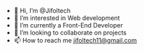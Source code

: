 - 👋 Hi, I’m @Jifoltech
- 👀 I’m interested in Web development
- 🌱 I’m currently a Front-End Developer
- 💞️ I’m looking to collaborate on projects
- 📫 How to reach me jifoltech11@gmail.com

<!---
Jifoltech/Jifoltech is a ✨ special ✨ repository because its `README.md` (this file) appears on your GitHub profile.
You can click the Preview link to take a look at your changes.
--->
